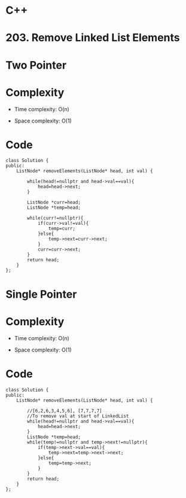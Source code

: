 # C++
<!-- Describe your first thoughts on how to solve this problem. -->
# 203. Remove Linked List Elements
# Two Pointer
<!-- Describe your approach to solving the problem. -->

# Complexity
- Time complexity: O(n)
<!-- Add your time complexity here, e.g. $$O(n)$$ -->

- Space complexity: O(1)
<!-- Add your space complexity here, e.g. $$O(n)$$ -->

# Code
```
class Solution {
public:
    ListNode* removeElements(ListNode* head, int val) {

        while(head!=nullptr and head->val==val){
            head=head->next;
        }

        ListNode *curr=head;
        ListNode *temp=head;
        
        while(curr!=nullptr){
            if(curr->val!=val){
                temp=curr;
            }else{
                temp->next=curr->next;
            }
            curr=curr->next;    
        }
        return head;
    }
};
```
# Single Pointer
<!-- Describe your approach to solving the problem. -->

# Complexity
- Time complexity: O(n)
<!-- Add your time complexity here, e.g. $$O(n)$$ -->

- Space complexity: O(1)
<!-- Add your space complexity here, e.g. $$O(n)$$ -->

# Code
```
class Solution {
public:
    ListNode* removeElements(ListNode* head, int val) {

        //[6,2,6,3,4,5,6], [7,7,7,7]
        //To remove val at start of LinkedList
        while(head!=nullptr and head->val==val){
            head=head->next;
        }
        ListNode *temp=head;
        while(temp!=nullptr and temp->next!=nullptr){
            if(temp->next->val==val){
                temp->next=temp->next->next;
            }else{
                temp=temp->next;
            }
        }
        return head;
    }
};
```
